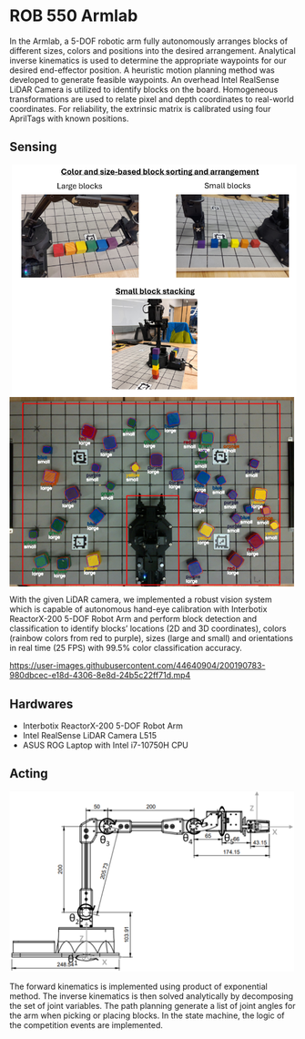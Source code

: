 # ROB 550 Armlab

In the Armlab, a 5-DOF robotic arm fully autonomously arranges blocks of different sizes, colors and positions into the desired arrangement. Analytical inverse kinematics is used to determine the appropriate waypoints for our desired end-effector position. A heuristic motion planning method was developed to generate
feasible waypoints. An overhead Intel RealSense LiDAR Camera is utilized to identify blocks on the board. Homogeneous transformations are used to relate pixel and depth coordinates to real-world coordinates. For reliability, the extrinsic matrix is calibrated using four AprilTags with known positions.

## Sensing

<div style="overflow: hidden;">
  <img src="config/image.png" width="500" style="float: right; margin-left: 10px;">
  <img src="config/block_detection.png" width="500" style="float: left; margin-right: 10px;">
</div>


With the given LiDAR camera, we implemented a robust vision system which is capable of autonomous hand-eye calibration with Interbotix ReactorX-200 5-DOF Robot Arm and perform block detection and classification to identify blocks’ locations (2D and 3D coordinates), colors (rainbow colors from red to purple), sizes (large and small) and orientations in real time (25 FPS) with 99.5% color classification accuracy.



https://user-images.githubusercontent.com/44640904/200190783-980dbcec-e18d-4306-8e8d-24b5c22ff71d.mp4


## Hardwares
- Interbotix ReactorX-200 5-DOF Robot Arm
- Intel RealSense LiDAR Camera L515
- ASUS ROG Laptop with Intel i7-10750H CPU



## Acting

<img src="config/rest_config.png" width="500">

The forward kinematics is implemented using product of exponential method. The inverse kinematics is then solved analytically by decomposing the
set of joint variables. The path planning generate a list of joint angles for the arm when picking or placing blocks. In the state machine, the logic of the competition events are implemented.

